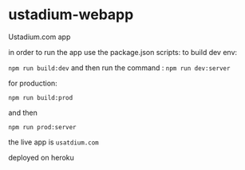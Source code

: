 ustadium-webapp
=====================

Ustadium.com app

in order to run the app use the package.json scripts:
to build dev env:

`npm run build:dev`
and then run the command :
`npm run dev:server`

for production:

`npm run build:prod`

and then

`npm run prod:server`

the live app is `usatdium.com`

deployed on heroku
